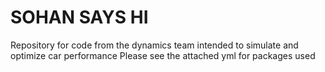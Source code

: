 # SOHAN SAYS HI

Repository for code from the dynamics team intended to simulate and optimize car performance
Please see the attached yml for packages used
